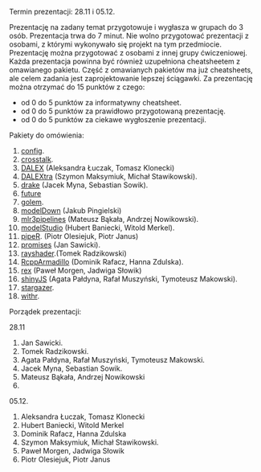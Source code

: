 Termin prezentacji: 28.11 i 05.12.

Prezentację na zadany temat przygotowuje i wygłasza w grupach do 3 osób. Prezentacja trwa do 7 minut. Nie wolno przygotować prezentacji z osobami, z którymi wykonywało się projekt na tym przedmiocie. Prezentację można przygotować z osobami z innej grupy ćwiczeniowej. Każda prezentacja powinna być również uzupełniona cheatsheetem z omawianego pakietu. Część z omawianych pakietów ma już cheatsheets, ale celem zadania jest zaprojektowanie lepszej ściągawki. Za prezentację można otrzymać do 15 punktów z czego:

 - od 0 do 5 punktów za informatywny cheatsheet.
 - od 0 do 5 punktów za prawidłowo przygotowaną prezentację.
 - od 0 do 5 punktów za ciekawe wygłoszenie prezentacji.

Pakiety do omówienia:

1. [config](https://github.com/rstudio/config).
1. [crosstalk](https://github.com/rstudio/crosstalk).
1. [DALEX](https://github.com/ModelOriented/DALEX) (Aleksandra Łuczak, Tomasz Klonecki)
1. [DALEXtra](https://github.com/ModelOriented/DALEXtra) (Szymon Maksymiuk, Michał Stawikowski).
1. [drake](https://github.com/ropensci/drake) (Jacek Myna, Sebastian Sowik).
1. [future](https://github.com/HenrikBengtsson/future)
1. [golem](https://github.com/ThinkR-open/golem).
1. [modelDown](https://github.com/ModelOriented/modelDown) (Jakub Pingielski)
1. [mlr3pipelines](https://github.com/mlr-org/mlr3pipelines) (Mateusz Bąkała, Andrzej Nowikowski).
1. [modelStudio](https://github.com/ModelOriented/modelStudio) (Hubert Baniecki, Witold Merkel). 
1. [pipeR](https://github.com/renkun-ken/pipeR). (Piotr Olesiejuk, Piotr Janus)
1. [promises](https://github.com/rstudio/promises) (Jan Sawicki).
1. [rayshader](https://github.com/tylermorganwall/rayshader).(Tomek Radzikowski)
1. [RcppArmadillo](https://github.com/RcppCore/RcppArmadillo) (Dominik Rafacz, Hanna Zdulska).
1. [rex](https://github.com/kevinushey/rex) (Paweł Morgen, Jadwiga Słowik)
1. [shinyJS](https://github.com/daattali/shinyjs) (Agata Pałdyna, Rafał Muszyński, Tymoteusz Makowski).
1. [stargazer](https://github.com/cran/stargazer).
1. [withr](https://github.com/r-lib/withr).

Porządek prezentacji:

28.11 
  
1. Jan Sawicki.
2. Tomek Radzikowski.
3. Agata Pałdyna, Rafał Muszyński, Tymoteusz Makowski.
4. Jacek Myna, Sebastian Sowik.
5. Mateusz Bąkała, Andrzej Nowikowski
6. 
  
05.12.

1. Aleksandra Łuczak, Tomasz Klonecki
2. Hubert Baniecki, Witold Merkel
2. Dominik Rafacz, Hanna Zdulska
3. Szymon Maksymiuk, Michał Stawikowski.
4. Paweł Morgen, Jadwiga Słowik
5. Piotr Olesiejuk, Piotr Janus
